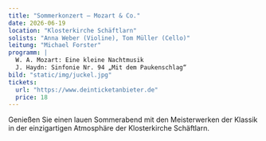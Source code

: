 ```yaml
---
title: "Sommerkonzert – Mozart & Co."
date: 2026-06-19
location: "Klosterkirche Schäftlarn"
solists: "Anna Weber (Violine), Tom Müller (Cello)"
leitung: "Michael Forster"
programm: |
  W. A. Mozart: Eine kleine Nachtmusik  
  J. Haydn: Sinfonie Nr. 94 „Mit dem Paukenschlag“
bild: "static/img/juckel.jpg"
tickets:
  url: "https://www.deinticketanbieter.de"
  price: 18
---
```

Genießen Sie einen lauen Sommerabend mit den Meisterwerken der Klassik in der einzigartigen Atmosphäre der Klosterkirche Schäftlarn.